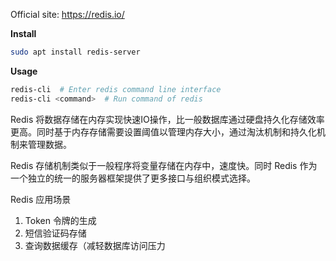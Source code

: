 Official site: https://redis.io/

**Install**

```bash
sudo apt install redis-server
```

**Usage**

```bash
redis-cli  # Enter redis command line interface
redis-cli <command>  # Run command of redis
```



Redis 将数据存储在内存实现快速IO操作，比一般数据库通过硬盘持久化存储效率更高。同时基于内存存储需要设置阈值以管理内存大小，通过淘汰机制和持久化机制来管理数据。

Redis 存储机制类似于一般程序将变量存储在内存中，速度快。同时 Redis 作为一个独立的统一的服务器框架提供了更多接口与组织模式选择。



Redis 应用场景

1. Token 令牌的生成
2. 短信验证码存储
3. 查询数据缓存（减轻数据库访问压力